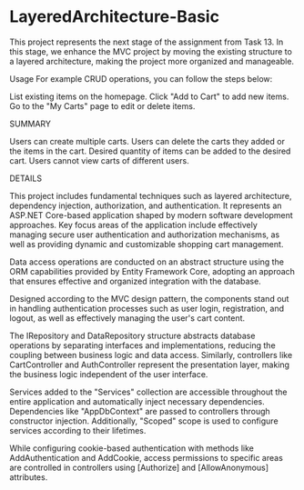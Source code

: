 # LayeredArchitecture-Basic

This project represents the next stage of the assignment from Task 13. In this stage, we enhance the MVC project by moving the existing structure to a layered architecture, making the project more organized and manageable.

Usage
For example CRUD operations, you can follow the steps below:

List existing items on the homepage.
Click "Add to Cart" to add new items.
Go to the "My Carts" page to edit or delete items.

SUMMARY

Users can create multiple carts.
Users can delete the carts they added or the items in the cart.
Desired quantity of items can be added to the desired cart.
Users cannot view carts of different users.

DETAILS

This project includes fundamental techniques such as layered architecture, dependency injection, authorization, and authentication.
It represents an ASP.NET Core-based application shaped by modern software development approaches. Key focus areas of the application include effectively managing secure user authentication and authorization mechanisms, as well as providing dynamic and customizable shopping cart management.

Data access operations are conducted on an abstract structure using the ORM capabilities provided by Entity Framework Core, adopting an approach that ensures effective and organized integration with the database.

Designed according to the MVC design pattern, the components stand out in handling authentication processes such as user login, registration, and logout, as well as effectively managing the user's cart content.

The IRepository and DataRepository structure abstracts database operations by separating interfaces and implementations, reducing the coupling between business logic and data access.
Similarly, controllers like CartController and AuthController represent the presentation layer, making the business logic independent of the user interface.

Services added to the "Services" collection are accessible throughout the entire application and automatically inject necessary dependencies. Dependencies like "AppDbContext" are passed to controllers through constructor injection. Additionally, "Scoped" scope is used to configure services according to their lifetimes.

While configuring cookie-based authentication with methods like AddAuthentication and AddCookie, access permissions to specific areas are controlled in controllers using [Authorize] and [AllowAnonymous] attributes.
